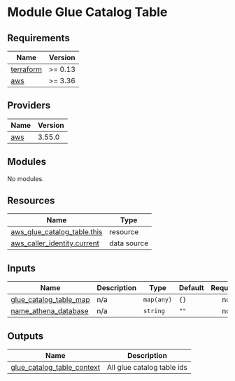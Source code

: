 # Module Glue Catalog Table

<!-- BEGINNING OF PRE-COMMIT-TERRAFORM DOCS HOOK -->
## Requirements

| Name | Version |
|------|---------|
| <a name="requirement_terraform"></a> [terraform](#requirement\_terraform) | >= 0.13 |
| <a name="requirement_aws"></a> [aws](#requirement\_aws) | >= 3.36 |

## Providers

| Name | Version |
|------|---------|
| <a name="provider_aws"></a> [aws](#provider\_aws) | 3.55.0 |

## Modules

No modules.

## Resources

| Name | Type |
|------|------|
| [aws_glue_catalog_table.this](https://registry.terraform.io/providers/hashicorp/aws/latest/docs/resources/glue_catalog_table) | resource |
| [aws_caller_identity.current](https://registry.terraform.io/providers/hashicorp/aws/latest/docs/data-sources/caller_identity) | data source |

## Inputs

| Name | Description | Type | Default | Required |
|------|-------------|------|---------|:--------:|
| <a name="input_glue_catalog_table_map"></a> [glue\_catalog\_table\_map](#input\_glue\_catalog\_table\_map) | n/a | `map(any)` | `{}` | no |
| <a name="input_name_athena_database"></a> [name\_athena\_database](#input\_name\_athena\_database) | n/a | `string` | `""` | no |

## Outputs

| Name | Description |
|------|-------------|
| <a name="output_glue_catalog_table_context"></a> [glue\_catalog\_table\_context](#output\_glue\_catalog\_table\_context) | All glue catalog table ids |
<!-- END OF PRE-COMMIT-TERRAFORM DOCS HOOK -->